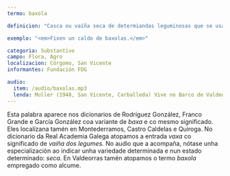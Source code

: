 ```yaml
---
termo: baxola

definicion: "Casca ou vaíña seca de determiandas leguminosas que se usaba seca para cociñar."

exemplo: "<em>Fixen un caldo de baxolas.</em>"

categoria: Substantivo
campo: Flora, Agro
localizacion: Córgomo, San Vicente
informantes: Fundación FDG

audio:
  item: /audio/baxolas.mp3
  lenda: Muller (1948, San Vicente, Carballeda) Vive no Barco de Valdeorras.
---
```


Esta palabra aparece nos dicionarios de Rodríguez González, Franco Grande e García González coa variante de _baxa_ e co mesmo significado. Eles localízana tamén en Montederramos, Castro Caldelas e Quiroga.
No dicionario da Real Academia Galega atopamos a entrada _vaxa_ co significado de _vaíña dos legumes._ No audio que a acompaña, nótase unha especialización ao indicar unha variedade determinada e nun estado determinado: _seca_.
En Valdeorras tamén atopamos o termo _baxola_ empregado como alcume.
